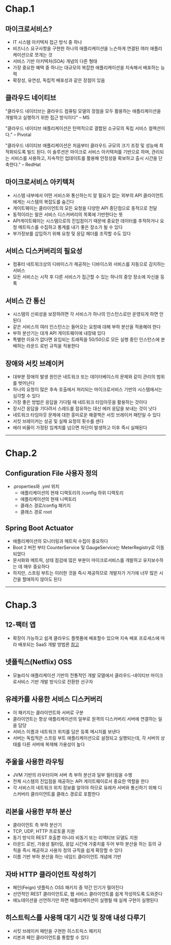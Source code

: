 # Chap.1
## 마이크로서비스?
- IT 시스템 아키텍처 접근 방식 중 하나
- 비즈니스 요구사항을 구현한 하나의 애플리케이션을 느슨하게 연결된 여러 애플리케이션으로 쪼개는 것
- 서비스 기반 아키텍처(SOA) 개념의 다른 형태
- 가장 중요한 혜택 중 하나는 대규모의 복잡한 애플리케이션을 지속해서 배포하는 능력
- 확장성, 유연성, 독립적 배포성과 같은 장점이 있음

## 클라우드 네이티브
"클라우드 네이티브는 클라우드 컴퓨팅 모델의 장점을 모두 활용하는 애플리케이션을 개발하고 실행하기 위한 접근 방식이다"
– MS

"클라우드 네이티브 애플리케이션은 탄력적으로 결합된 소규모의 독립 서비스 컬렉션이다."
– Pivotal

"클라우드 네이티브 애플리케이션은 처음부터 클라우드 규모의 크기 조정 및 성능에 최적화되도록 빌드 된다.
이 솔루션은 마이크로 서비스 아키텍처를 기반으로 하며, 관리되는 서비스를 사용하고,
지속적인 업데이트를 활용해 안정성을 확보하고 출시 시간을 단축한다."
– RedHat

## 마이크로서비스 아키텍처
- 시스템 내부에서 어떤 서비스와 통신하는지 알 필요가 없는 외부의 API 클라이언트에게는 시스템의 복잡도를 숨긴다
- 게이트웨이는 클라이언트의 모든 요청을 다양한 API 종단점으로 동적으로 전달
- 동적이라는 말은 서비스 디스커버리의 목록에 기반한다는 뜻
- API게이트웨이는 시스템으로의 진입점이기 때문에 중요한 데이터를 추적하거나 요청 메트릭스를 수집하고 통계를 내기 좋은 장소가 될 수 있다
- 부가정보를 삽입하기 위해 요청 및 응답 헤더를 조작할 수도 있다

## 서비스 디스커버리의 필요성
- 컴퓨터 네트워크상의 디바이스가 제공하는 디바이스와 서비스를 자동으로 감지하는 서비스
- 모든 서비스는 시작 후 다른 서비스가 접근할 수 있는 하나의 중앙 장소에 자신을 등록


## 서비스 간 통신
- 시스템의 신뢰성을 보장하려면 각 서비스가 하나의 인스턴스로만 운영되게 하면 안된다
- 같은 서비스의 여러 인스턴스는 들어오는 요청에 대해 부하 분산을 적용해야 한다
- 부하 분산기는 대개 API 게이트웨이에 내장돼 있다
- 특별한 이유가 없다면 유입되는 트래픽을 50/50으로 모든 실행 중인 인스턴스에 분배하는 라운드 로빈 규칙을 적용한다

## 장애와 서킷 브레이커
- 대부분 장애의 발생 원인은 네트워크 또는 데이터베이스의 문제와 같이 관리의 범위를 벗어난다
- 하나의 요청이 많은 후속 호출에서 처리되는 마이크로서비스 기반의 시스템에서는 심각할 수 있다
- 가장 좋은 방법은 응답을 기다릴 때 네트워크 타임아웃을 활용하는 것이다
- 장시간 응답을 기다려서 스레드를 점유하는 대신 에러 응답을 보내는 것이 낫다
- 네트워크 타임아웃 문제에 대한 흥미로운 해결책은 서킷 브레이커 패턴일 수 있다
- 서킷 브레이커는 성공 및 실패 요청의 횟수를 센다
- 에러 비율이 가정된 임계치를 넘으면 차단이 발생하고 이후 즉시 실패된다
---
# Chap.2
## Configuration File 사용자 정의
- .properties와 .yml 위치
    - 애플리케이션의 현재 디렉토리의 /config 하위 디렉토리
    - 애플리케이션의 현재 니렉토리
    - 클래스 경로/config 패키지
    - 클래스 경로 root

## Spring Boot Actuator
- 애플리케이션의 모니터링과 메트릭 수집이 중요하다
- Boot 2 버전 부터 CounterService 및 GaugeService는 MeterRegistry로 이동되었다
- 문서화와 메트릭, 상태 점검에 많은 부분이 마이크로서비스를 개발하고 유지보수하는 데 매우 중요하다
- 하지만, 스프링 부트는 이러한 것을 즉시 제공하므로 개발자가 거기에 너무 많은 시간을 할애하지 않아도 된다
---
 # Chap.3
## 12-팩터 앱
- 확장이 가능하고 쉽게 클라우드 플랫폼에 배포할수 있으며 지속 배포 프로세스에 따라 배포되는 SaaS 개발 방법론
[참고](https://medium.com/dtevangelist/12-factors-%EB%9E%80-b39c7ef1ed30)

## 넷플릭스(Netflix) OSS
- 모놀리식 애플리케이션 기반의 전통적인 개발 모델에서 클라우드-네이티브 마이크로서비스 기반 개발 방식으로 전환한 선구자

## 유레카를 사용한 서비스 디스커버리
- 이 패키지는 클라이언트와 서버로 구분
- 클라이언트는 항상 애플리케이션의 일부로 원격의 디스커버리 서버에 연결하는 일을 담당
- 서비스 이름과 네트워크 위치를 담은 등록 메시지를 보낸다
- 서버는 독립적은 스프링 부트 애플리케이션으로 설정되고 실행되는데, 각 서버의 상태를 다른 서버에 복제해 가용성이 높다

## 주울을 사용한 라우팅
- JVM 기반의 라우터이며 서버 측 부하 분산과 일부 필터링을 수행
- 전체 시스템의 진입점을 제공하는 API 게이트웨이로서 중요한 역할을 한다
- 각 서비스의 네트워크 위치 정보를 알아야 하므로 유레카 서버와 통신하기 위해 디스커버리 클라이언트를 클래스 경로로 포함한다

## 리본을 사용한 부하 분산
- 클라이언트 측 부하 분산기
- TCP, UDP, HTTP 프로토콜 지원
- 동기 방식의 REST 호출뿐 아니라 비동기 또는 리액티브 모델도 지원
- 라운드 로빈, 가용성 필터링, 응답 시간에 가중치를 두어 부하 분산을 하는 등의 규칙을 즉시 제공하고 사용자 정의 규칙을 쉽게 확장할 수 있다
- 이름 기반 부하 분산을 하는 네임드 클라이언트 개념에 기반

## 자바 HTTP 클라이언트 작성하기
- 페인(Feign) 넷플릭스 OSS 패키지 중 약간 인기가 떨어진다
- 선언적인 REST 클라이언트로, 웹 서비스 클라이언트를 쉽게 작성하도록 도와준다
- 애노테이션을 선언하기만 하면 애플리케이션이 실행될 때 실제 구현이 실행된다

## 히스트릭스를 사용해 대기 시간 및 장애 내성 다루기
- 서킷 브레이커 패턴을 구현한 히스트릭스 패키지
- 리본과 페인 클라이언트를 통합할 수 있다
